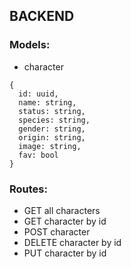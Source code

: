 ## BACKEND
### Models:
- character
~~~ 
{ 
  id: uuid,
  name: string, 
  status: string, 
  species: string, 
  gender: string, 
  origin: string, 
  image: string, 
  fav: bool
}
~~~
### Routes:
- GET all characters
- GET character by id
- POST character
- DELETE character by id
- PUT character by id
